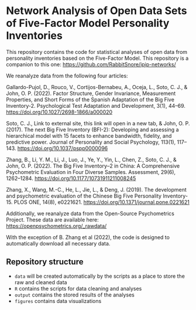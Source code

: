 # Network Analysis of Open Data Sets of Five-Factor Model Personality Inventories

This repository contains the code for statistical analyses of open data from
personality inventories based on the Five-Factor Model. This repository is a
companion to this one: https://github.com/RabbitSnore/ipip-networks/

We reanalyze data from the following four articles:

Gallardo-Pujol, D., Rouco, V., Cortijos-Bernabeu, A., Oceja, L., Soto, C. J., &
John, O. P. (2022). Factor Structure, Gender Invariance, Measurement Properties,
and Short Forms of the Spanish Adaptation of the Big Five Inventory-2.
Psychological Test Adaptation and Development, 3(1), 44–69.
https://doi.org/10.1027/2698-1866/a000020

Soto, C. J., Link to external site,  this link will open in a new tab, & John,
O. P. (2017). The next Big Five Inventory (BFI-2): Developing and assessing a
hierarchical model with 15 facets to enhance bandwidth, fidelity, and predictive
power. Journal of Personality and Social Psychology, 113(1), 117–143.
https://doi.org/10.1037/pspp0000096

Zhang, B., Li, Y. M., Li, J., Luo, J., Ye, Y., Yin, L., Chen, Z., Soto, C. J., &
John, O. P. (2022). The Big Five Inventory–2 in China: A Comprehensive
Psychometric Evaluation in Four Diverse Samples. Assessment, 29(6), 1262–1284.
https://doi.org/10.1177/10731911211008245

Zhang, X., Wang, M.-C., He, L., Jie, L., & Deng, J. (2019). The development and
psychometric evaluation of the Chinese Big Five Personality Inventory-15. PLOS
ONE, 14(8), e0221621. https://doi.org/10.1371/journal.pone.0221621

Additionally, we reanalyze data from the Open-Source Psychometrics Project.
These data are available here: https://openpsychometrics.org/_rawdata/

With the exception of B. Zhang et al (2022), the code is designed to
automatically download all necessary data.

## Repository structure

- `data` will be created automatically by the scripts as a place to store the raw and cleaned data
- `R` contains the scripts for data cleaning and analyses
- `output` contains the stored results of the analyses
- `figures` contains data visualizations